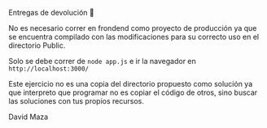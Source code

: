 Entregas de devolución 🚀


No es necesario correr en frondend como proyecto de producción ya que se encuentra compilado con las modificaciones para su correcto uso en el directorio Public.

Solo se debe correr de `node app.js` e ir la navegador en `http://localhost:3000/`

Este ejercicio no es una copia del directorio propuesto como solución ya que interpreto que programar no es copiar el código de otros, sino buscar las soluciones con tus propios recursos.

David Maza
